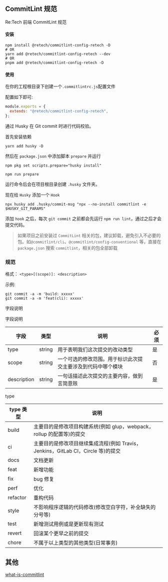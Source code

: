 ## CommitLint 规范

Re:Tech 前端 CommitLint 规范

#### 安装

```shell
npm install @retech/commitlint-config-retech -D
# OR
yarn add @retech/commitlint-config-retech --dev
# OR
pnpm add @retech/commitlint-config-retech -D
```

#### 使用

在你的工程根目录下创建一个`.commitlintrc.js`配置文件

配置如下即可:

```js
module.exports = {
  extends: "@retech/commitlint-config-retech",
};
```

通过 Husky 在 Git commit 时进行代码校验。

首先安装依赖

```shell
yarn add husky -D
```

然后在 `package.json` 中添加脚本 `prepare` 并运行

```shell
npm pkg set scripts.prepare="husky install"

npm run prepare
```

运行命令后会在项目根目录创建 `.husky` 文件夹。

现在给 `Husky` 添加一个 `Hook`

```shell
npx husky add .husky/commit-msg "npx --no-install commitlint -e $HUSKY_GIT_PARAMS"
```

添加 `hook` 之后，每次 `git commit` 之前都会先运行 `npm run lint`，通过之后才会提交代码。

> 如果项目之前安装过 `CommitLint` 相关的包，建议卸载，避免引入不必要的包。如`@commitlint/cli`、`@commitlint/config-conventional` 等，直接在 `package.json` 搜索 `commitlint`，相关的包全部卸载

### 规范

格式： `<type>[(scope)]: <description>`

示例:

```shell
git commit -a -m 'build: xxxxx'
git commit -a -m 'feat(cli): xxxxx'
```

字段说明

字段说明

| 字段        | 类型   | 说明                                                         | 必须 |
| ----------- | ------ | ------------------------------------------------------------ | ---- |
| type        | string | 用于表明我们这次提交的改动类型                               | 是   |
| scope       | string | 一个可选的修改范围。用于标识此次提交主要涉及到代码中哪个模块 | 否   |
| description | string | 一句话描述此次提交的主要内容，做到言简意赅                   | 是   |

type

| type 类型 | 说明                                                                             |
| --------- | -------------------------------------------------------------------------------- |
| build     | 主要目的是修改项目构建系统(例如 glup，webpack，rollup 的配置等)的提交            |
| ci        | 主要目的是修改项目继续集成流程(例如 Travis，Jenkins，GitLab CI，Circle 等)的提交 |
| docs      | 文档更新                                                                         |
| feat      | 新增功能                                                                         |
| fix       | bug 修复                                                                         |
| perf      | 优化                                                                             |
| refactor  | 重构代码                                                                         |
| style     | 不影响程序逻辑的代码修改(修改空白字符，补全缺失的分号等)                         |
| test      | 新增测试用例或是更新现有测试                                                     |
| revert    | 回滚某个更早之前的提交                                                           |
| chore     | 不属于以上类型的其他类型(日常事务)                                               |

## 其他

[what-is-commitlint](https://github.com/conventional-changelog/commitlint#what-is-commitlint)
